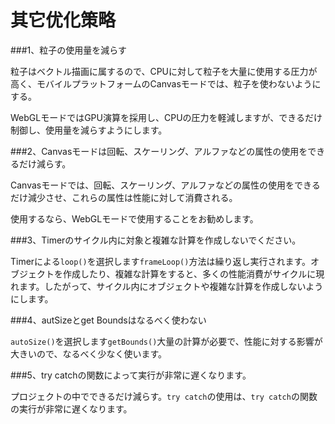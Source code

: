 # 其它优化策略

###1、粒子の使用量を減らす

粒子はベクトル描画に属するので、CPUに対して粒子を大量に使用する圧力が高く、モバイルプラットフォームのCanvasモードでは、粒子を使わないようにする。

WebGLモードではGPU演算を採用し、CPUの圧力を軽減しますが、できるだけ制御し、使用量を減らすようにします。



###2、Canvasモードは回転、スケーリング、アルファなどの属性の使用をできるだけ減らす。

Canvasモードでは、回転、スケーリング、アルファなどの属性の使用をできるだけ減少させ、これらの属性は性能に対して消費される。

使用するなら、WebGLモードで使用することをお勧めします。



###3、Timerのサイクル内に対象と複雑な計算を作成しないでください。

Timerによる`loop()`を選択します`frameLoop()`方法は繰り返し実行されます。オブジェクトを作成したり、複雑な計算をすると、多くの性能消費がサイクルに現れます。したがって、サイクル内にオブジェクトや複雑な計算を作成しないようにします。



###4、autSizeとget Boundsはなるべく使わない

`autoSize()`を選択します`getBounds()`大量の計算が必要で、性能に対する影響が大きいので、なるべく少なく使います。



###5、try catchの関数によって実行が非常に遅くなります。

プロジェクトの中でできるだけ減らす。`try catch`の使用は、`try catch`の関数の実行が非常に遅くなります。


 